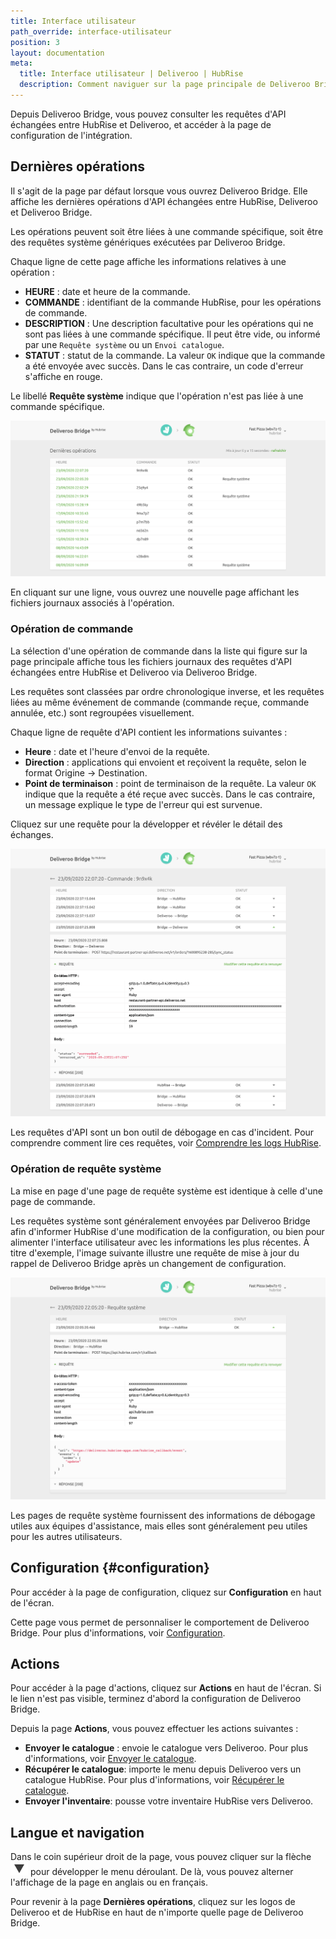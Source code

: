 ```yaml
---
title: Interface utilisateur
path_override: interface-utilisateur
position: 3
layout: documentation
meta:
  title: Interface utilisateur | Deliveroo | HubRise
  description: Comment naviguer sur la page principale de Deliveroo Bridge pour accéder aux informations sur les commandes et personnaliser le comportement du bridge. Synchronisez vos données.
---
```


Depuis Deliveroo Bridge, vous pouvez consulter les requêtes d'API échangées entre HubRise et Deliveroo, et accéder à la page de configuration de l'intégration.

## Dernières opérations

Il s'agit de la page par défaut lorsque vous ouvrez Deliveroo Bridge. Elle affiche les dernières opérations d'API échangées entre HubRise, Deliveroo et Deliveroo Bridge.

Les opérations peuvent soit être liées à une commande spécifique, soit être des requêtes système génériques exécutées par Deliveroo Bridge.

Chaque ligne de cette page affiche les informations relatives à une opération :

- **HEURE** : date et heure de la commande.
- **COMMANDE** : identifiant de la commande HubRise, pour les opérations de commande.
- **DESCRIPTION** : Une description facultative pour les opérations qui ne sont pas liées à une commande spécifique. Il peut être vide, ou informé par une `Requête système` ou un `Envoi catalogue`.
- **STATUT** : statut de la commande. La valeur `OK` indique que la commande a été envoyée avec succès. Dans le cas contraire, un code d'erreur s'affiche en rouge.

Le libellé **Requête système** indique que l'opération n'est pas liée à une commande spécifique.

![Page des opérations de Deliveroo Bridge sur HubRise](./images/003-main-page.png)

En cliquant sur une ligne, vous ouvrez une nouvelle page affichant les fichiers journaux associés à l'opération.

### Opération de commande

La sélection d'une opération de commande dans la liste qui figure sur la page principale affiche tous les fichiers journaux des requêtes d'API échangées entre HubRise et Deliveroo via Deliveroo Bridge.

Les requêtes sont classées par ordre chronologique inverse, et les requêtes liées au même événement de commande (commande reçue, commande annulée, etc.) sont regroupées visuellement.

Chaque ligne de requête d'API contient les informations suivantes :

- **Heure** : date et l'heure d'envoi de la requête.
- **Direction** : applications qui envoient et reçoivent la requête, selon le format Origine → Destination.
- **Point de terminaison** : point de terminaison de la requête. La valeur `OK` indique que la requête a été reçue avec succès. Dans le cas contraire, un message explique le type de l'erreur qui est survenue.

Cliquez sur une requête pour la développer et révéler le détail des échanges.

![Page des logs de commandes sur Deliveroo Bridge](./images/004-order-logs.png)

Les requêtes d'API sont un bon outil de débogage en cas d'incident. Pour comprendre comment lire ces requêtes, voir [Comprendre les logs HubRise](/docs/hubrise-logs/overview).

### Opération de requête système

La mise en page d'une page de requête système est identique à celle d'une page de commande.

Les requêtes système sont généralement envoyées par Deliveroo Bridge afin d'informer HubRise d'une modification de la configuration, ou bien pour alimenter l'interface utilisateur avec les informations les plus récentes. À titre d'exemple, l'image suivante illustre une requête de mise à jour du rappel de Deliveroo Bridge après un changement de configuration.

![Page de requête système sur Deliveroo Bridge](./images/005-system-request.png)

Les pages de requête système fournissent des informations de débogage utiles aux équipes d'assistance, mais elles sont généralement peu utiles pour les autres utilisateurs.

## Configuration {#configuration}

Pour accéder à la page de configuration, cliquez sur **Configuration** en haut de l'écran.

Cette page vous permet de personnaliser le comportement de Deliveroo Bridge. Pour plus d'informations, voir [Configuration](/apps/deliveroo/configuration).

## Actions

Pour accéder à la page d'actions, cliquez sur **Actions** en haut de l'écran. Si le lien n'est pas visible, terminez d'abord la configuration de Deliveroo Bridge.

Depuis la page **Actions**, vous pouvez effectuer les actions suivantes :

- **Envoyer le catalogue** : envoie le catalogue vers Deliveroo. Pour plus d'informations, voir [Envoyer le catalogue](/apps/deliveroo/push-catalog).
- **Récupérer le catalogue**: importe le menu depuis Deliveroo vers un catalogue HubRise. Pour plus d'informations, voir [Récupérer le catalogue](/apps/deliveroo/pull-catalog).
- **Envoyer l'inventaire**: pousse votre inventaire HubRise vers Deliveroo.

## Langue et navigation

Dans le coin supérieur droit de la page, vous pouvez cliquer sur la flèche <InlineImage width="20" height="20">![Icône de flèche](../images/arrow-icon.jpg)</InlineImage> pour développer le menu déroulant. De là, vous pouvez alterner l'affichage de la page en anglais ou en français.

Pour revenir à la page **Dernières opérations**, cliquez sur les logos de Deliveroo et de HubRise en haut de n'importe quelle page de Deliveroo Bridge.
